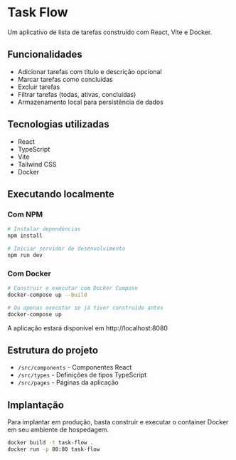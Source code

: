 
# Task Flow

Um aplicativo de lista de tarefas construído com React, Vite e Docker.

## Funcionalidades

- Adicionar tarefas com título e descrição opcional
- Marcar tarefas como concluídas
- Excluir tarefas
- Filtrar tarefas (todas, ativas, concluídas)
- Armazenamento local para persistência de dados

## Tecnologias utilizadas

- React
- TypeScript
- Vite
- Tailwind CSS
- Docker

## Executando localmente

### Com NPM

```bash
# Instalar dependências
npm install

# Iniciar servidor de desenvolvimento
npm run dev
```

### Com Docker

```bash
# Construir e executar com Docker Compose
docker-compose up --build

# Ou apenas executar se já tiver construído antes
docker-compose up
```

A aplicação estará disponível em http://localhost:8080

## Estrutura do projeto

- `/src/components` - Componentes React
- `/src/types` - Definições de tipos TypeScript
- `/src/pages` - Páginas da aplicação

## Implantação

Para implantar em produção, basta construir e executar o container Docker em seu ambiente de hospedagem.

```bash
docker build -t task-flow .
docker run -p 80:80 task-flow
```
